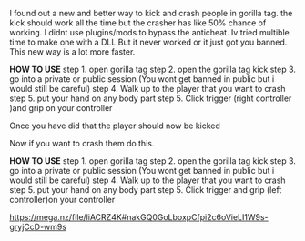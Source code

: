 I found out a new and better way to kick and crash people in gorilla tag. the kick should work all the time but the crasher has like 50% chance of working. 
I didnt use plugins/mods to bypass the anticheat. Iv tried multible time to make one with a DLL But it never worked or it just got you banned. 
This new way is a lot more faster.


**HOW TO USE**
step 1. open gorilla tag
step 2. open the gorilla tag kick
step 3. go into a private or public session      (You wont get banned in public but i would still be careful)
step 4. Walk up to the player that you want to crash
step 5. put your hand on any body part 
step 5. Click trigger (right controller )and grip on your controller

Once you have did that the player should now be kicked

Now if you want to crash them do this. 

**HOW TO USE**
step 1. open gorilla tag
step 2. open the gorilla tag kick
step 3. go into a private or public session      (You wont get banned in public but i would still be careful)
step 4. Walk up to the player that you want to crash
step 5. put your hand on any body part 
step 5. Click trigger and grip (left controller)on your controller

https://mega.nz/file/liACRZ4K#nakGQ0GoLboxpCfpi2c6oVieLI1W9s-gryjCcD-wm9s
